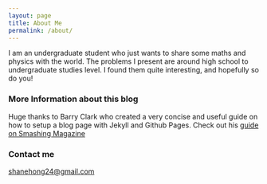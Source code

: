 ```yaml
---
layout: page
title: About Me
permalink: /about/
---
```


I am an undergraduate student who just wants to share some maths and physics with the world.
The problems I present are around high school to undergraduate studies level. I found them quite interesting, and hopefully so do you!

### More Information about this blog

Huge thanks to Barry Clark who created a very concise and useful guide on how to setup a blog page with Jekyll and Github Pages. 
Check out his [guide on Smashing Magazine](https://www.smashingmagazine.com/2014/08/build-blog-jekyll-github-pages/)

### Contact me

[shanehong24@gmail.com](mailto:shanehong24@gmail.com)
